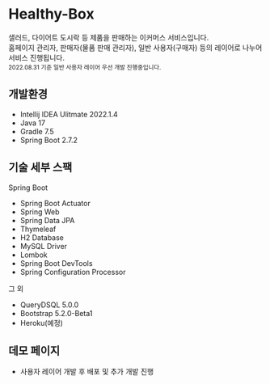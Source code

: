 # Healthy-Box 

샐러드, 다이어트 도시락 등 제품을 판매하는 이커머스 서비스입니다.    
홈페이지 관리자, 판매자(물품 판매 관리자), 일반 사용자(구매자) 등의 레이어로 나누어 서비스 진행됩니다.   
<sub>2022.08.31 기준 일반 사용자 레이어 우선 개발 진행중입니다.</sub>

## 개발환경

* Intellij IDEA Ulitmate 2022.1.4
* Java 17
* Gradle 7.5
* Spring Boot 2.7.2

## 기술 세부 스팩

Spring Boot

* Spring Boot Actuator
* Spring Web
* Spring Data JPA
* Thymeleaf
* H2 Database
* MySQL Driver
* Lombok
* Spring Boot DevTools
* Spring Configuration Processor

그 외

* QueryDSQL 5.0.0
* Bootstrap 5.2.0-Beta1
* Heroku(예정)

## 데모 페이지
* 사용자 레이어 개발 후 배포 및 추가 개발 진행
